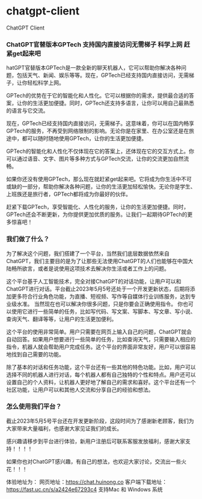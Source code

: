 # chatgpt-client
ChatGPT Client

### ChatGPT官替版本GPTech 支持国内直接访问无需梯子 科学上网 赶紧get起来吧

hatGPT官替版本GPTech是一款全新的聊天机器人，它可以帮助你解决各种问题，包括天气、新闻、娱乐等等。现在，GPTech已经支持国内直接访问，无需梯子，让你轻松科学上网。

GPTech的优势在于它的智能化和人性化。它可以根据你的需求，提供最合适的答案，让你的生活更加便捷。同时，GPTech还支持多语言，让你可以用自己最熟悉的语言与它交流。

现在，GPTech已经支持国内直接访问，无需梯子。这意味着，你可以在国内畅享GPTech的服务，不再受到网络限制的影响。无论你是在家里、在办公室还是在旅途中，都可以随时随地使用GPTech，让你的生活更加便捷。

GPTech的智能化和人性化不仅体现在它的答案上，还体现在它的交互方式上。你可以通过语音、文字、图片等多种方式与GPTech交流，让你的交流更加自然流畅。

如果你还没有使用GPTech，那么现在就赶紧get起来吧。它将成为你生活中不可或缺的一部分，帮助你解决各种问题，让你的生活更加轻松愉快。无论你是学生、上班族还是旅行者，GPTech都将成为你最好的伙伴。

赶紧下载GPTech，享受智能化、人性化的服务，让你的生活更加便捷。同时，GPTech还会不断更新，为你提供更加优质的服务。让我们一起期待GPTech的更多惊喜吧！

### 我们做了什么？
为了解决这个问题，我们搭建了一个平台，当然我们底层数据依然来自ChatGPT，我们主要目的是为了让那些无法使用ChatGPT的人们也能够在中国大陆畅所欲言，或者是说使用这项技术去解决你生活或者工作上的问题。

这个平台基于人工智能技术，完全对接ChatGPT的对话功能，让用户可以和ChatGPT进行对话。平台截止2023年5月5号还处于一个开发更新状态，后期将添加更多符合行业角色功能，为直播、短视频、写作等自媒体行业训练服务，达到专业级水准。 当然现在也可以解决你很多问题，只是你要会正确使用指令。 你也可以使用它进行一些简单的任务，比如写代码、写文案、写脚本、写文章、写小说、查询天气、翻译等等，让用户的生活更加便利。

这个平台的使用非常简单。用户只需要在网页上输入自己的问题，ChatGPT就会自动回答。如果用户想要进行一些简单的任务，比如查询天气，只需要输入相应的指令，机器人就会帮助用户完成任务。这个平台的界面非常友好，用户可以很容易地找到自己需要的功能。

除了基本的对话和任务功能，这个平台还有一些其他的特色功能。比如，用户可以选择不同的机器人进行对话，每个机器人都有自己独特的个性和特点。用户还可以设置自己的个人资料，让机器人更好地了解自己的需求和喜好。这个平台还有一个社区功能，让用户可以和其他人交流和分享自己的经验和想法。

### 怎么使用我们平台？
截止2023年5月5号平台还在开发更新阶段，这段时间为了感谢新老顾客，我们为大家带来大量福利，也感谢大家见证我们的成长。

感兴趣请移步到平台进行体验，新用户注册后可联系客服发放福利，感谢大家支持！！！！

如果你也对ChatGPT感兴趣，有自己的想法，也欢迎大家讨论，交流出一些火花！！！

体验地址为：
网页地址：<a href ="https://chat.huinong.co">https://chat.huinong.co</a>
客户端下载地址：<a href ="https://fast.uc.cn/s/a2424e67293c4">https://fast.uc.cn/s/a2424e67293c4 支持Mac 和 Windows 系统</a>
